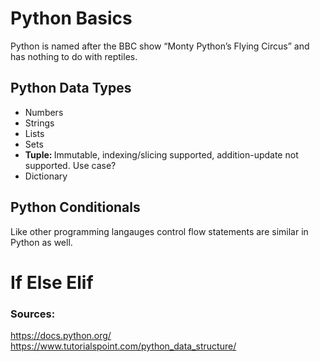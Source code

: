# Python Basics
Python is named after the BBC show “Monty Python’s Flying Circus” and has nothing to do with reptiles.

## Python Data Types
- Numbers
- Strings
- Lists
- Sets
- <b>Tuple: </b>Immutable, indexing/slicing supported, addition-update not supported. Use case?
- Dictionary

## Python Conditionals
Like other programming langauges control flow statements are similar in Python as well.

# If Else Elif

### Sources: 
https://docs.python.org/ <br>
https://www.tutorialspoint.com/python_data_structure/
